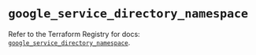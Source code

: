 # `google_service_directory_namespace`

Refer to the Terraform Registry for docs: [`google_service_directory_namespace`](https://registry.terraform.io/providers/hashicorp/google-beta/5.13.0/docs/resources/google_service_directory_namespace).
